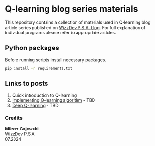 # Q-learning blog series materials
This repository contains a collection of materials used in Q-learning blog article series published on [WizzDev P.S.A. blog](https://wizzdev.com/blog/). For full explanation of individual programs please refer to appropriate articles.

## Python packages
Before running scripts install necessary packages.
```bash
pip install -r requirements.txt
```
## Links to posts
1. [Quick introduction to Q-learning]() 
2. [Implementing Q-learning algorithm]() - TBD
3. [Deep Q-learning]() - TBD

### Credits

**Miłosz Gajewski**\
WizzDev P.S.A\
07.2024